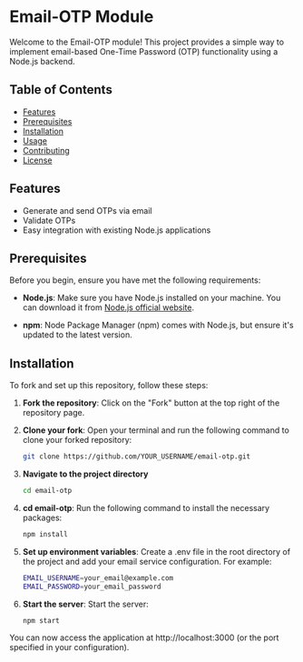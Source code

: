 # Email-OTP Module

Welcome to the Email-OTP module! This project provides a simple way to implement email-based One-Time Password (OTP) functionality using a Node.js backend. 

## Table of Contents

- [Features](#features)
- [Prerequisites](#prerequisites)
- [Installation](#installation)
- [Usage](#usage)
- [Contributing](#contributing)
- [License](#license)

## Features

- Generate and send OTPs via email
- Validate OTPs
- Easy integration with existing Node.js applications

## Prerequisites

Before you begin, ensure you have met the following requirements:

- **Node.js**: Make sure you have Node.js installed on your machine. You can download it from [Node.js official website](https://nodejs.org/).

- **npm**: Node Package Manager (npm) comes with Node.js, but ensure it's updated to the latest version.

## Installation

To fork and set up this repository, follow these steps:

1. **Fork the repository**: Click on the "Fork" button at the top right of the repository page.

2. **Clone your fork**: Open your terminal and run the following command to clone your forked repository:

   ```bash
   git clone https://github.com/YOUR_USERNAME/email-otp.git

3. **Navigate to the project directory**

   ```bash
   cd email-otp

4. **cd email-otp**: Run the following command to install the necessary packages:

   ```bash
   npm install

5. **Set up environment variables**: Create a .env file in the root directory of the project and add your email service configuration. For example:

   ```bash
   EMAIL_USERNAME=your_email@example.com
   EMAIL_PASSWORD=your_email_password

6. **Start the server**: Start the server:

   ```bash
   npm start

You can now access the application at http://localhost:3000 (or the port specified in your configuration).